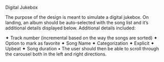 Digital Jukebox

The purpose of the design is meant to simulate a digital jukebox. On landing,
an album should be auto-selected with the song list and it’s additional details
displayed below. Additional details included:

 ✦ Track number (incremental based on the way the songs are sorted)
 ✦ Option to mark as favorite
 ✦ Song Name
 ✦ Categorization
 ✦ Explicit
 ✦ Upbeat
 ✦ Song duration
• The user should then be able to scroll through the carousel both in the left and
right directions. 
